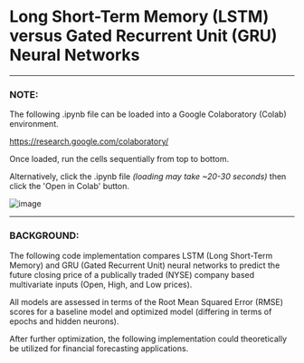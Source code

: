 # Long Short-Term Memory (LSTM) versus Gated Recurrent Unit (GRU) Neural Networks 

---

### NOTE: 

The following .ipynb file can be loaded into a Google Colaboratory (Colab) environment. 

https://research.google.com/colaboratory/

Once loaded, run the cells sequentially from top to bottom.

Alternatively, click the .ipynb file _(loading may take ~20-30 seconds)_ then click the 'Open in Colab' button.

![image](https://user-images.githubusercontent.com/17456203/170380038-98cc73e6-6472-4b7a-b9b8-1deed347396c.png)

---

### BACKGROUND: 

The following code implementation compares LSTM (Long Short-Term Memory) and GRU (Gated Recurrent Unit) neural networks to predict the future closing price of a publically traded (NYSE) company based multivariate inputs (Open, High, and Low prices). 

All models are assessed in terms of the Root Mean Squared Error (RMSE) scores for a baseline model and optimized model (differing in terms of epochs and hidden neurons). 

After further optimization, the following implementation could theoretically be utilized for financial forecasting applications.
